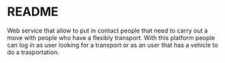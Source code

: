 # README

Web service that allow to put in contact people that need to carry out a move with people who have a flexibly transport.
With this platform people can log in as user looking for a transport or as an user that has a vehicle to do a trasportation.

